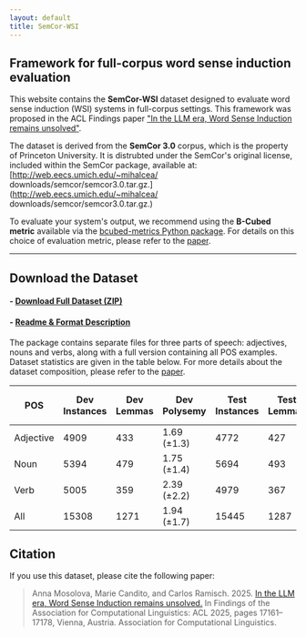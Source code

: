 ```yaml
---
layout: default
title: SemCor-WSI
---
```


## Framework for full-corpus word sense induction evaluation

This website contains the **SemCor-WSI** dataset designed to evaluate word sense induction (WSI) systems in full-corpus settings. This framework was proposed in the ACL Findings paper ["In the LLM era, Word Sense Induction remains unsolved"](https://aclanthology.org/2025.findings-acl.882.pdf).

The dataset is derived from the **SemCor 3.0** corpus, which is the property of Princeton University. It is distrubted under the SemCor's original license, included within the SemCor package, available at:  [http://web.eecs.umich.edu/~mihalcea/ downloads/semcor/semcor3.0.tar.gz.](http://web.eecs.umich.edu/~mihalcea/ downloads/semcor/semcor3.0.tar.gz.)

To evaluate your system's output, we recommend using the **B-Cubed metric** available via the [bcubed-metrics Python package](https://pypi.org/project/bcubed/). For details on this choice of evaluation metric, please refer to the [paper](https://aclanthology.org/2025.findings-acl.882.pdf).

---

## Download the Dataset

#### - [Download Full Dataset (ZIP)](/files/dataset.zip)
#### - [Readme & Format Description](/files/readme.txt)


The package contains separate files for three parts of speech: adjectives, nouns and verbs, along with a full version containing all POS examples. Dataset statistics are given in the table below. For more details about the dataset composition, please refer to the [paper](https://aclanthology.org/2025.findings-acl.882.pdf).

| POS  | Dev Instances | Dev Lemmas | Dev Polysemy | Test Instances | Test Lemmas | Test Polysemy | Full SemCor Polysemy |
|------|-----------|----------|--------------|------------|-----------|----------------|------------------|
| Adjective  | 4909      | 433      | 1.69 (±1.3)   | 4772       | 427       | 1.69 (±1.2)     | 1.64 (±1.2)       |
| Noun | 5394      | 479      | 1.75 (±1.4)   | 5694       | 493       | 1.73 (±1.4)     | 1.71 (±1.4)       |
| Verb | 5005      | 359      | 2.39 (±2.2)   | 4979       | 367       | 2.36 (±2.4)     | 2.34 (±2.5)       |
| All  | 15308     | 1271     | 1.94 (±1.7)   | 15445      | 1287      | 1.91 (±1.7)     | 2.10 (±2.2)       |


## Citation

If you use this dataset, please cite the following paper:

> Anna Mosolova, Marie Candito, and Carlos Ramisch. 2025. [In the LLM era, Word Sense Induction remains unsolved.](https://aclanthology.org/2025.findings-acl.882.pdf) In Findings of the Association for Computational Linguistics: ACL 2025, pages 17161–17178, Vienna, Austria. Association for Computational Linguistics.

